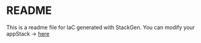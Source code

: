 # README
This is a readme file for IaC generated with StackGen.
You can modify your appStack -> [here](http://main.dev.stackgen.com/appstacks/7f40059c-112a-4164-bb99-01ca0e983f10)
